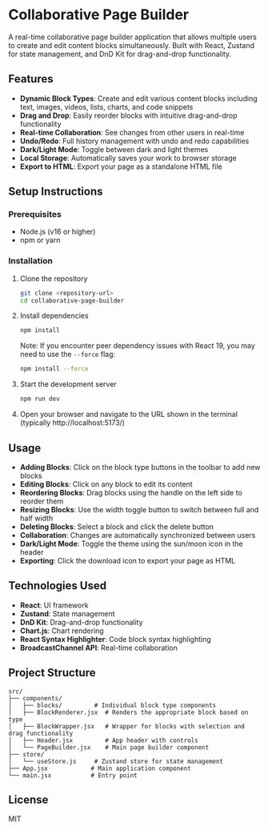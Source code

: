 # Collaborative Page Builder

A real-time collaborative page builder application that allows multiple users to create and edit content blocks simultaneously. Built with React, Zustand for state management, and DnD Kit for drag-and-drop functionality.

## Features

- **Dynamic Block Types**: Create and edit various content blocks including text, images, videos, lists, charts, and code snippets
- **Drag and Drop**: Easily reorder blocks with intuitive drag-and-drop functionality
- **Real-time Collaboration**: See changes from other users in real-time
- **Undo/Redo**: Full history management with undo and redo capabilities
- **Dark/Light Mode**: Toggle between dark and light themes
- **Local Storage**: Automatically saves your work to browser storage
- **Export to HTML**: Export your page as a standalone HTML file

## Setup Instructions

### Prerequisites

- Node.js (v16 or higher)
- npm or yarn

### Installation

1. Clone the repository
   ```bash
   git clone <repository-url>
   cd collaborative-page-builder
   ```

2. Install dependencies
   ```bash
   npm install
   ```
   
   Note: If you encounter peer dependency issues with React 19, you may need to use the `--force` flag:
   ```bash
   npm install --force
   ```

3. Start the development server
   ```bash
   npm run dev
   ```

4. Open your browser and navigate to the URL shown in the terminal (typically http://localhost:5173/)

## Usage

- **Adding Blocks**: Click on the block type buttons in the toolbar to add new blocks
- **Editing Blocks**: Click on any block to edit its content
- **Reordering Blocks**: Drag blocks using the handle on the left side to reorder them
- **Resizing Blocks**: Use the width toggle button to switch between full and half width
- **Deleting Blocks**: Select a block and click the delete button
- **Collaboration**: Changes are automatically synchronized between users
- **Dark/Light Mode**: Toggle the theme using the sun/moon icon in the header
- **Exporting**: Click the download icon to export your page as HTML

## Technologies Used

- **React**: UI framework
- **Zustand**: State management
- **DnD Kit**: Drag-and-drop functionality
- **Chart.js**: Chart rendering
- **React Syntax Highlighter**: Code block syntax highlighting
- **BroadcastChannel API**: Real-time collaboration

## Project Structure

```
src/
├── components/
│   ├── blocks/         # Individual block type components
│   ├── BlockRenderer.jsx  # Renders the appropriate block based on type
│   ├── BlockWrapper.jsx   # Wrapper for blocks with selection and drag functionality
│   ├── Header.jsx         # App header with controls
│   └── PageBuilder.jsx    # Main page builder component
├── store/
│   └── useStore.js     # Zustand store for state management
├── App.jsx            # Main application component
└── main.jsx           # Entry point
```

## License

MIT
